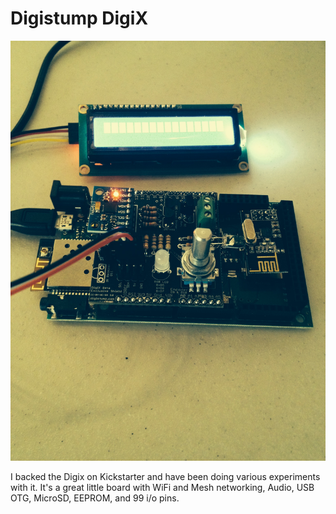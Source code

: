# Digistump DigiX

![DigiX](img/digix01.jpg)

I backed the Digix on Kickstarter and have been doing various experiments with it. It's a great little board with WiFi and Mesh networking, Audio, USB OTG, MicroSD, EEPROM, and 99 i/o pins.